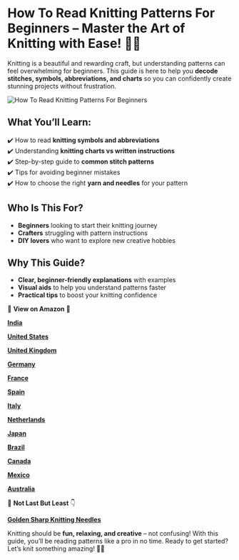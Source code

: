 # How To Read Knitting Patterns For Beginners – Master the Art of Knitting with Ease! 🧶✨

Knitting is a beautiful and rewarding craft, but understanding patterns can feel overwhelming for beginners. This guide is here to help you **decode stitches, symbols, abbreviations, and charts** so you can confidently create stunning projects without frustration.

![How To Read Knitting Patterns For Beginners](https://github.com/user-attachments/assets/f6fdbfd9-8add-4d8e-980f-7cec2f8dd72d)

## What You’ll Learn:
✔️ How to read **knitting symbols and abbreviations**  
✔️ Understanding **knitting charts vs written instructions**  
✔️ Step-by-step guide to **common stitch patterns**  
✔️ Tips for avoiding beginner mistakes  
✔️ How to choose the right **yarn and needles** for your pattern  

## Who Is This For?
- **Beginners** looking to start their knitting journey  
- **Crafters** struggling with pattern instructions  
- **DIY lovers** who want to explore new creative hobbies  

## Why This Guide?
- **Clear, beginner-friendly explanations** with examples  
- **Visual aids** to help you understand patterns faster  
- **Practical tips** to boost your knitting confidence

🎯 **View on Amazon** 🛒

**[India](https://kdp.amazon.com/amazon-dp-action/in/dualbookshelf.marketplacelink/B0CXLJTDGW)**

**[United States](https://kdp.amazon.com/amazon-dp-action/us/dualbookshelf.marketplacelink/B0CXLJTDGW)**

**[United Kingdom](https://kdp.amazon.com/amazon-dp-action/uk/dualbookshelf.marketplacelink/B0CXLJTDGW)**

**[Germany](https://kdp.amazon.com/amazon-dp-action/de/dualbookshelf.marketplacelink/B0CXLJTDGW)**

**[France](https://kdp.amazon.com/amazon-dp-action/fr/dualbookshelf.marketplacelink/B0CXLJTDGW)**

**[Spain](https://kdp.amazon.com/amazon-dp-action/es/dualbookshelf.marketplacelink/B0CXLJTDGW)**

**[Italy](https://kdp.amazon.com/amazon-dp-action/it/dualbookshelf.marketplacelink/B0CXLJTDGW)**

**[Netherlands](https://kdp.amazon.com/amazon-dp-action/nl/dualbookshelf.marketplacelink/B0CXLJTDGW)**

**[Japan](https://kdp.amazon.com/amazon-dp-action/jp/dualbookshelf.marketplacelink/B0CXLJTDGW)**

**[Brazil](https://kdp.amazon.com/amazon-dp-action/br/dualbookshelf.marketplacelink/B0CXLJTDGW)**

**[Canada](https://kdp.amazon.com/amazon-dp-action/ca/dualbookshelf.marketplacelink/B0CXLJTDGW)**

**[Mexico](https://kdp.amazon.com/amazon-dp-action/mx/dualbookshelf.marketplacelink/B0CXLJTDGW)**

**[Australia](https://kdp.amazon.com/amazon-dp-action/au/dualbookshelf.marketplacelink/B0CXLJTDGW)**

📍 **Not Last But Least** 👇

**[Golden Sharp Knitting Needles](https://m.indiamart.com/proddetail/2849883966291.html?utm_source=endlessentertainmentvideos&utm_medium=affiliate&utm_campaign=0225&utm_content=1993)**

Knitting should be **fun, relaxing, and creative** – not confusing! With this guide, you’ll be reading patterns like a pro in no time. Ready to get started? Let’s knit something amazing! 🧵✨
